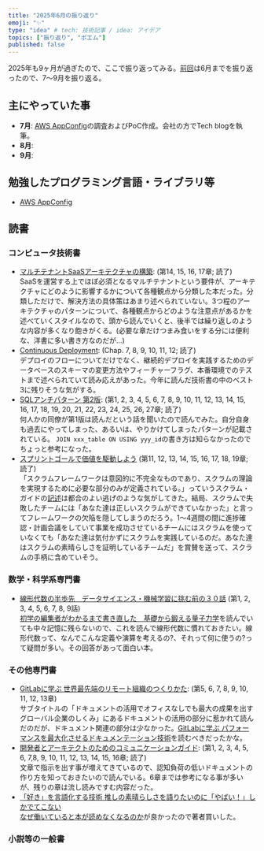 ```yaml
---
title: "2025年6月の振り返り"
emoji: "✨"
type: "idea" # tech: 技術記事 / idea: アイデア
topics: ["振り返り", "ポエム"]
published: false
---
```


2025年も9ヶ月が過ぎたので、ここで振り返ってみる。[前回](https://zenn.dev/thorie/articles/926-2025-2q-retorspective)は6月までを振り返ったので、7～9月を振り返る。

## 主にやっていた事

* **7月**: [AWS AppConfig](https://docs.aws.amazon.com/appconfig/latest/userguide/what-is-appconfig.html)の調査およびPoC作成。会社の方でTech blogを執筆。
* **8月**: 
* **9月**: 

## 勉強したプログラミング言語・ライブラリ等

* [AWS AppConfig](https://docs.aws.amazon.com/appconfig/latest/userguide/what-is-appconfig.html)

## 読書

### コンピュータ技術書

* [マルチテナントSaaSアーキテクチャの構築](https://amzn.to/4ietwOt): (第14, 15, 16, 17章; 読了)  
  SaaSを運営する上でほぼ必須となるマルチテナントという要件が、アーキテクチャにどのように影響するかについて各種観点から分類した本だった。分類しただけで、解決方法の具体策はあまり述べられていない。3つ程のアーキテクチャのパターンについて、各種観点からどのような注意点があるかを述べていくスタイルなので、頭から読んでいくと、後半では繰り返しのような内容が多くなり飽きがくる。(必要な章だけつまみ食いをする分には便利な、洋書に多い書き方なのだが…)
* [Continuous Deployment](https://amzn.to/4lGMLlO): (Chap. 7, 8, 9, 10, 11, 12; 読了)  
  デプロイのフローについてだけでなく、継続的デプロイを実践するためのデータベースのスキーマの変更方法やフィーチャーフラグ、本番環境でのテストまで述べられていて読み応えがあった。今年に読んだ技術書の中のベスト3に残りそうな気がする。
* [SQLアンチパターン 第2版](https://www.oreilly.co.jp/books/9784814400744/): (第1, 2, 3, 4, 5, 6, 7, 8, 9, 10, 11, 12, 13, 14, 15, 16, 17, 18, 19, 20, 21, 22, 23, 24, 25, 26, 27章; 読了)  
  何人かの同僚が第1版は読んだという話を聞いたので読んでみた。自分自身も過去にやってしまった、あるいは、やりかけてしまったパターンが記載されている。 `JOIN xxx_table ON USING yyy_id`の書き方は知らなかったのでちょっと参考になった。
* [スプリントゴールで価値を駆動しよう](https://amzn.to/4nep1Gx)  (第11, 12, 13, 14, 15, 16, 17, 18, 19章; 読了)  
  「スクラムフレームワークは意図的に不完全なものであり、スクラムの理論を実現するために必要な部分のみが定義されている。」っていうスクラム・ガイドの[記述](https://scrumguides.org/docs/scrumguide/v2020/2020-Scrum-Guide-Japanese.pdf)は都合のよい逃げのような気がしてきた。結局、スクラムで失敗したチームには「あなた達は正しいスクラムができていなかった」と言ってフレームワークの欠陥を隠してしまうのだろう。1～4週間の間に進捗確認・計画会議をしていて事業を成功させているチームにはスクラムを使っていなくても「あなた達は気付かずにスクラムを実践しているのだ。あなた達はスクラムの素晴らしさを証明しているチームだ」を賞賛を送って、スクラムの手柄に含めていそう。

### 数学・科学系専門書

* [線形代数の半歩先　データサイエンス・機械学習に挑む前の３０話](https://amzn.to/4m3gdCo) (第1, 2, 3, 4, 5, 6, 7, 8, 9話)  
  [初学の編集者がわかるまで書き直した　基礎から鍛える量子力学](https://amzn.to/3YdEdtd)を読んでいても中々記憶に残らないので、これを読んで線形代数に慣れておきたい。線形代数って、なんでこんな定義や演算を考えるの?、それって何に使うの?って疑問が多い。その回答があって面白い本。

### その他専門書

* [GitLabに学ぶ 世界最先端のリモート組織のつくりかた](https://amzn.to/4lNLKIx): (第5, 6, 7, 8, 9, 10, 11, 12, 13章)  
  サブタイトルの「ドキュメントの活用でオフィスなしでも最大の成果を出すグローバル企業のしくみ」にあるドキュメントの活用の部分に惹かれて読んだのだが、ドキュメント関連の部分は少なかった。[GitLabに学ぶ パフォーマンスを最大化させるドキュメンテーション技術](https://amzn.to/454OCJT)を読むべきだったかな。
* [開発者とアーキテクトのためのコミュニケーションガイド](https://amzn.to/45636KJ): (第1, 2, 3, 4, 5, 6, 7,8, 9, 10, 11, 12, 13, 14, 15, 16章; 読了)  
  文章で指示を出す事が増えてきているので、認知負荷の低いドキュメントの作り方を知っておきたいので読んでいる。6章までは参考になる事が多いが、残りの章は流し読みですむ内容だった。
* [「好き」を言語化する技術 推しの素晴らしさを語りたいのに「やばい！」しかでてこない](https://amzn.to/3JqOCN4)  
  [なぜ働いていると本が読めなくなるのか](https://amzn.to/4iIW6aI)が良かったので著者買いした。


### 小説等の一般書
